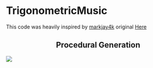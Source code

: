 # TrigonometricMusic

This code was heavily inspired by [markjay4k](https://github.com/markjay4k) original [Here](https://github.com/markjay4k/Audio-Spectrum-Analyzer-in-Python)

<p align="center" width="100%">
    <h2 align="center">Procedural Generation</h2>
    <img align="center" src="https://github.com/BrandonPacewic/TrigonometricMusic/blob/master/images/terrain.gif">
</p>